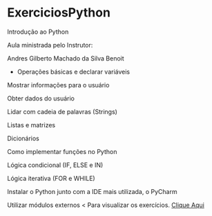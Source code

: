 # ExerciciosPython
Introdução ao Python 

 Aula ministrada pelo Instrutor:
 
Andres Gilberto Machado da Silva Benoit
>
* Operações básicas e declarar variáveis

Mostrar informações para o usuário

Obter dados do usuário

Lidar com cadeia de palavras (Strings)

Listas e matrizes

Dicionários

Como implementar funções no Python

Lógica condicional (IF, ELSE e IN)

Lógica iterativa (FOR e WHILE)

Instalar o Python junto com a IDE mais utilizada, o PyCharm

Utilizar módulos externos
<
Para visualizar os exercícios. <a href="https://github.com/avalosdev/ExerciciosPython/tree/master">Clique Aqui</a>
